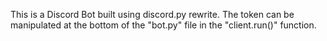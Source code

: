 This is a Discord Bot built using discord.py rewrite.
The token can be manipulated at the bottom of the "bot.py" file in the "client.run()" function.

